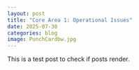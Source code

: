 ```yaml
---
layout: post
title: "Core Area 1: Operational Issues"
date: 2025-07-30
categories: blog
image: PunchCardbw.jpg
---
```


This is a test post to check if posts render.
